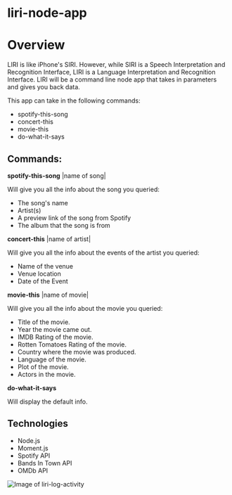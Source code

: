 # liri-node-app

# Overview

LIRI is like iPhone's SIRI. However, while SIRI is a Speech Interpretation and Recognition Interface, LIRI is a Language Interpretation and Recognition Interface. LIRI will be a command line node app that takes in parameters and gives you back data.

This app can take in the following commands:

* spotify-this-song
* concert-this
* movie-this
* do-what-it-says

## Commands:

**spotify-this-song** |name of song|

Will give you all the info about the song you queried:

  *  The song's name
  *  Artist(s)
  *  A preview link of the song from Spotify
  *  The album that the song is from

**concert-this** |name of artist|

Will give you all the info about the events of the artist you queried:

  *  Name of the venue
  *  Venue location
  *  Date of the Event

**movie-this** |name of movie|

Will give you all the info about the movie you queried:

  *  Title of the movie.
  *  Year the movie came out.
  *  IMDB Rating of the movie.
  *  Rotten Tomatoes Rating of the movie.
  *  Country where the movie was produced.
  *  Language of the movie.
  *  Plot of the movie.
  *  Actors in the movie.

**do-what-it-says**

Will display the default info.
## Technologies

  *  Node.js
  *  Moment.js
  *  Spotify API
  *  Bands In Town API
  *  OMDb API
  
  
![Image of liri-log-activity](https://github.com/rockstar67/liri-node-app/.assets/images/liri_image.png)
